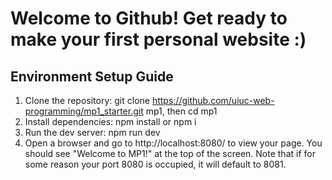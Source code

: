 # Welcome to Github! Get ready to make your first personal website :) 

## Environment Setup Guide

1. Clone the repository: git clone https://github.com/uiuc-web-programming/mp1_starter.git mp1, then cd mp1
2. Install dependencies: npm install or npm i
3. Run the dev server: npm run dev
4. Open a browser and go to http://localhost:8080/ to view your page. You should see "Welcome to MP1!" at the top of the screen. Note that if for some reason your port 8080 is occupied, it will default to 8081.
